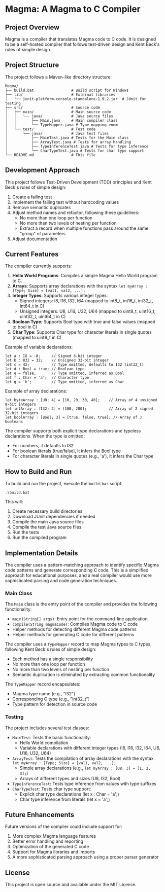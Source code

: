 # Magma: A Magma to C Compiler

## Project Overview

Magma is a compiler that translates Magma code to C code. It is designed to be a self-hosted compiler that follows
test-driven design and Kent Beck's rules of simple design.

## Project Structure

The project follows a Maven-like directory structure:

```
Magma/
├── build.bat                 # Build script for Windows
├── lib/                      # External libraries
│   └── junit-platform-console-standalone-1.9.2.jar  # JUnit for testing
├── src/                      # Source code
│   ├── main/                 # Main source code
│   │   └── java/             # Java source files
│   │       ├── Main.java     # Main compiler class
│   │       └── TypeMapper.java # Type mapping enum
│   └── test/                 # Test code
│       └── java/             # Java test files
│           ├── MainTest.java # Tests for the Main class
│           ├── ArrayTest.java # Tests for array handling
│           ├── TypeInferenceTest.java # Tests for type inference
│           └── CharTypeTest.java # Tests for char type support
└── README.md                 # This file
```

## Development Approach

This project follows Test-Driven Development (TDD) principles and Kent Beck's rules of simple design:

1. Create a failing test
2. Implement the failing test without hardcoding values
3. Remove semantic duplicates
4. Adjust method names and refactor, following these guidelines:
    - No more than one loop per function
    - No more than two levels of nesting per function
    - Extract a record when multiple functions pass around the same "group" of parameters
5. Adjust documentation

## Current Features

The compiler currently supports:

1. **Hello World Programs**: Compiles a simple Magma Hello World program to C.
2. **Arrays**: Supports array declarations with the syntax `let myArray : [Type; Size] = [val1, val2, ...];`
3. **Integer Types**: Supports various integer types:
    - Signed integers: I8, I16, I32, I64 (mapped to int8_t, int16_t, int32_t, int64_t in C)
    - Unsigned integers: U8, U16, U32, U64 (mapped to uint8_t, uint16_t, uint32_t, uint64_t in C)
4. **Boolean Type**: Supports Bool type with true and false values (mapped to bool in C)
5. **Char Type**: Supports Char type for character literals in single quotes (mapped to uint8_t in C)

Example of variable declarations:

```
let a : I8 = -8;     // Signed 8-bit integer
let b : U32 = 32;    // Unsigned 32-bit integer
let c = 42;          // Type omitted, defaults to I32 (int32_t)
let d : Bool = true; // Boolean type
let e = false;       // Type omitted, inferred as Bool
let f : Char = 'a';  // Character type
let g = 'b';         // Type omitted, inferred as Char
```

Example of array declarations:

```
let byteArray : [U8; 4] = [10, 20, 30, 40];    // Array of 4 unsigned 8-bit integers
let intArray : [I32; 2] = [100, 200];          // Array of 2 signed 32-bit integers
let boolArray : [Bool; 3] = [true, false, true]; // Array of 3 booleans
```

The compiler supports both explicit type declarations and typeless declarations. When the type is omitted:

- For numbers, it defaults to I32
- For boolean literals (true/false), it infers the Bool type
- For character literals in single quotes (e.g., 'a'), it infers the Char type

## How to Build and Run

To build and run the project, execute the `build.bat` script:

```
.\build.bat
```

This will:

1. Create necessary build directories
2. Download JUnit dependencies if needed
3. Compile the main Java source files
4. Compile the test Java source files
5. Run the tests
6. Run the compiled program

## Implementation Details

The compiler uses a pattern-matching approach to identify specific Magma code patterns and generate corresponding C
code. This is a simplified approach for educational purposes, and a real compiler would use more sophisticated parsing
and code generation techniques.

### Main Class

The `Main` class is the entry point of the compiler and provides the following functionality:

- `main(String[] args)`: Entry point for the command-line application
- `compile(String magmaCode)`: Compiles Magma code to C code
- Helper methods for detecting different Magma code patterns
- Helper methods for generating C code for different patterns

The compiler uses a `TypeMapper` record to map Magma types to C types, following Kent Beck's rules of simple design:

- Each method has a single responsibility
- No more than one loop per function
- No more than two levels of nesting per function
- Semantic duplication is eliminated by extracting common functionality

The `TypeMapper` record encapsulates:

- Magma type name (e.g., "I32")
- Corresponding C type (e.g., "int32_t")
- Type pattern for detection in source code

### Testing

The project includes several test classes:

- `MainTest`: Tests the basic functionality:
    - Hello World compilation
    - Variable declarations with different integer types (I8, I16, I32, I64, U8, U16, U32, U64)
- `ArrayTest`: Tests the compilation of array declarations with the syntax
  `let myArray : [Type; Size] = [val1, val2, ...];`
    - Simple array declarations (e.g., `let myArray : [U8; 3] = [1, 2, 3];`)
    - Arrays of different types and sizes (U8, I32, Bool)
- `TypeInferenceTest`: Tests type inference from values with type suffixes
- `CharTypeTest`: Tests char type support:
    - Explicit char type declarations (let x : Char = 'a';)
    - Char type inference from literals (let x = 'a';)

## Future Enhancements

Future versions of the compiler could include support for:

1. More complex Magma language features
2. Better error handling and reporting
3. Optimization of the generated C code
4. Support for Magma libraries and imports
5. A more sophisticated parsing approach using a proper parser generator

## License

This project is open source and available under the MIT License.